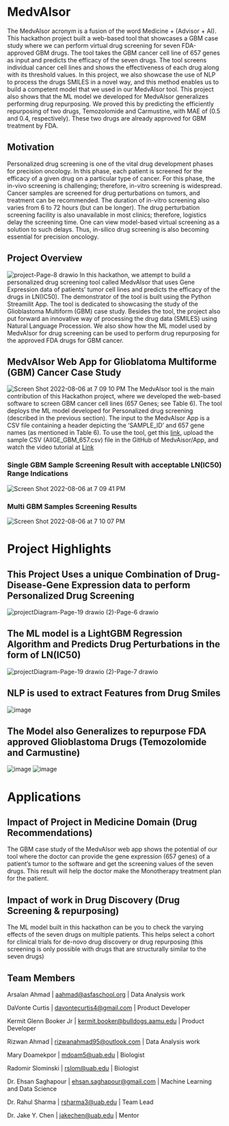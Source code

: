 # MedvAIsor
The MedvAIsor acronym is a fusion of the word Medicine + (Advisor + AI). This hackathon project built a web-based tool that showcases a GBM case study where we can perform virtual drug screening for seven FDA-approved GBM drugs. The tool takes the GBM cancer cell line of 657 genes as input and predicts the efficacy of the seven drugs. The tool screens individual cancer cell lines and shows the effectiveness of each drug along with its threshold values. In this project, we also showcase the use of NLP to process the drugs SMILES in a novel way, and this method enables us to build a competent model that we used in our MedvAIsor tool. This project also shows that the ML model we developed for MedvAIsor generalizes performing drug repurposing. We proved this by predicting the efficiently repurposing of two drugs, Temozolomide and Carmustine, with MAE of (0.5 and 0.4, respectively). These two drugs are already approved for GBM treatment by FDA.

## Motivation
Personalized drug screening is one of the vital drug development phases for precision oncology. In this phase, each patient is screened for the efficacy of a given drug on a particular type of cancer. For this phase, the in-vivo screening is challenging; therefore, in-vitro screening is widespread. Cancer samples are screened for drug perturbations on tumors, and treatment can be recommended. The duration of in-vitro screening also varies from 6 to 72 hours (but can be longer). The drug perturbation screening facility is also unavailable in most clinics; therefore, logistics delay the screening time. One can view model-based virtual screening as a solution to such delays. Thus, in-silico drug screening is also becoming essential for precision oncology.

## Project Overview
![project-Page-8 drawio](https://user-images.githubusercontent.com/56318274/183274235-28ad53c6-de52-4bd3-aa15-7c04e469dbf4.png)
In this hackathon, we attempt to build a personalized drug screening tool called MedvAIsor that uses Gene Expression data of patients’ tumor cell lines and predicts the efficacy of the drugs in LN(IC50). The demonstrator of the tool is built using the Python Streamilit App. The tool is dedicated to showcasing the study of the Glioblastoma Multiform (GBM) case study.  Besides the tool, the project also put forward an innovative way of processing the drug data (SMILES) using Natural Language Procession. We also show how the ML model used by MedvAIsor for drug screening can be used to perform drug repurposing for the approved FDA drugs for GBM cancer. 

## MedvAIsor Web App for Glioblatoma Multiforme (GBM) Cancer Case Study
![Screen Shot 2022-08-06 at 7 09 10 PM](https://user-images.githubusercontent.com/56318274/183275115-33b9df7d-8ad8-4404-b7ce-4b8240501e1c.png)
The MedvAIsor tool is the main contribution of this Hackathon project, where we developed the web-based software to screen GBM cancer cell lines (657 Genes; see Table 6). The tool deploys the ML model developed for Personalized drug screening (described in the previous section).  The input to the MedvAIsor App is a CSV file containing a header depicting the ‘SAMPLE_ID’ and 657 gene names (as mentioned in Table 6). To use the tool, get this [link](https://esaghapour-bokeh-test-example-w7iblm.streamlitapp.com/), upload the sample CSV (AllGE_GBM_657.csv) file in the GitHub of MedvAisor/App, and watch the video tutorial at  [Link](https://github.com/u-brite/MedvAIsor/blob/main/App/Tutorial_MedvAIsor.webm)

### Single GBM Sample Screening Result with acceptable LN(IC50) Range Indications
![Screen Shot 2022-08-06 at 7 09 41 PM](https://user-images.githubusercontent.com/56318274/183275237-be058796-53be-4510-9d23-b9c0a16590cf.png)

### Multi GBM Samples Screening Results 
![Screen Shot 2022-08-06 at 7 10 07 PM](https://user-images.githubusercontent.com/56318274/183275256-bb988df8-ff5c-45e4-a1f3-e58c1a52aea1.png)

# Project Highlights

## This Project Uses a unique Combination of Drug-Disease-Gene Expression data to perform Personalized Drug Screening
![projectDiagram-Page-19 drawio (2)-Page-6 drawio](https://user-images.githubusercontent.com/56318274/183274399-cfdd6861-18dc-4056-8141-b2e4fbe4a74a.png)

## The ML model is a LightGBM Regression Algorithm and Predicts Drug Perturbations in the form of LN(IC50)

![projectDiagram-Page-19 drawio (2)-Page-7 drawio](https://user-images.githubusercontent.com/56318274/183274512-e5dd46b6-7ca6-4160-97ed-a245ba8f0541.png)

## NLP is used to extract Features from Drug Smiles
![image](https://user-images.githubusercontent.com/56318274/183274573-27d76652-87ac-4780-a7b6-9f5fdbf320d3.png)

## The Model also Generalizes to repurpose FDA approved Glioblastoma Drugs (Temozolomide and Carmustine)

![image](https://user-images.githubusercontent.com/56318274/183274651-73ad8e57-200d-441f-aa00-74ba1a8ddfb8.png)
![image](https://user-images.githubusercontent.com/56318274/183274666-6145edb1-09d2-4087-8655-78b0c6020933.png)

# Applications
## Impact of Project in Medicine Domain (Drug Recommendations)
The GBM case study of the MedvAIsor web app shows the potential of our tool where the doctor can provide the gene expression (657 genes) of a patient’s tumor to the software and get the screening values of the seven drugs. This result will help the doctor make the Monotherapy treatment plan for the patient.
## Impact of work in Drug Discovery (Drug Screening & repurposing)
The ML model built in this hackathon can be you to check the varying effects of the seven drugs on multiple patients. This helps select a cohort for clinical trials for de-novo drug discovery or drug repurposing (this screening is only possible with drugs that are structurally similar to the seven drugs)


## Team Members
Arsalan Ahmad | aahmad@asfaschool.org | Data Analysis work

DaVonte Curtis | davontecurtis4@gmail.com | Product Developer

Kermit Glenn Booker Jr | kermit.booker@bulldogs.aamu.edu | Product Developer

Rizwan Ahmad | rizwanahmad95@outlook.com | Data Analysis work

Mary Doamekpor | mdoam5@uab.edu | Biologist

Radomir Slominski | rslom@uab.edu | Biologist

Dr. Ehsan Saghapour | ehsan.saghapour@gmail.com | Machine Learning and Data Science

Dr. Rahul Sharma | rsharma3@uab.edu | Team Lead

Dr. Jake Y. Chen | jakechen@uab.edu | Mentor
